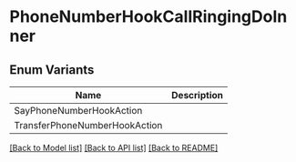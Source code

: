 # PhoneNumberHookCallRingingDoInner

## Enum Variants

| Name | Description |
|---- | -----|
| SayPhoneNumberHookAction |  |
| TransferPhoneNumberHookAction |  |

[[Back to Model list]](../README.md#documentation-for-models) [[Back to API list]](../README.md#documentation-for-api-endpoints) [[Back to README]](../README.md)


